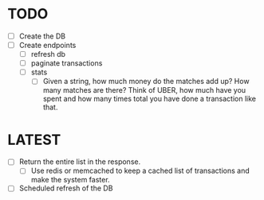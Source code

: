 # TODO

- [ ] Create the DB
- [ ] Create endpoints
  - [ ] refresh db
  - [ ] paginate transactions
  - [ ] stats
    - [ ] Given a string, how much money do the matches add up? How many matches are there?
            Think of UBER, how much have you spent and how many times total you have done a transaction like that.

# LATEST

- [ ] Return the entire list in the response.
  - [ ] Use redis or memcached to keep a cached list of transactions and make the system faster.
- [ ] Scheduled refresh of the DB
